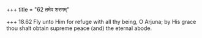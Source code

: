 +++
title = "62 तमेव शरणम्"

+++
18.62 Fly unto Him for refuge with all thy being, O Arjuna; by His grace
thou shalt obtain supreme peace (and) the eternal abode.
